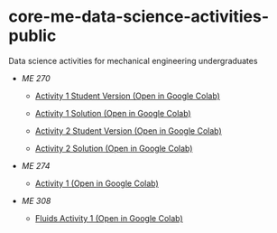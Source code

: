# core-me-data-science-activities-public
Data science activities for mechanical engineering undergraduates

+ *ME 270*
    - [Activity 1 Student Version (Open in Google Colab)](https://colab.research.google.com/github/ebilionis/core-me-data-science-activities-public/blob/master/me270/Statics_01.ipynb)

    - [Activity 1 Solution (Open in Google Colab)](https://colab.research.google.com/github/ebilionis/core-me-data-science-activities-public/blob/master/me270/Statics_01_sol.ipynb)

    - [Activity 2 Student Version (Open in Google Colab)](https://colab.research.google.com/github/ebilionis/core-me-data-science-activities-public/blob/master/me270/Statics_02.ipynb)

    - [Activity 2 Solution (Open in Google Colab)](https://colab.research.google.com/github/ebilionis/core-me-data-science-activities-public/blob/master/me270/Statics_02_sol.ipynb)


+ *ME 274*
    - [Activity 1 (Open in Google Colab)](https://colab.research.google.com/github/ebilionis/core-me-data-science-activities-public/blob/master/me274/activity_01.ipynb)

+ *ME 308*
    - [Fluids Activity 1 (Open in Google Colab)](https://colab.research.google.com/github/ebilionis/core-me-data-science-activities-public/blob/master/me308/Fluids_01.ipynb)
